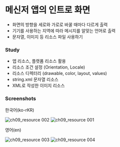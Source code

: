 # 메신저 앱의 인트로 화면
- 화면의 방향을 세로와 가로로 바꿀 때마다 다르게 출력
- 기기를 사용하는 지역에 따라 메시지를 알맞는 언어로 출력
- 문자열, 이미지 등 리소스 파일 사용하기


### Study
* 앱 리소스, 플랫폼 리소스 활용
* 리소스 조건 설정 (Orientation, Locale)
* 리소스 디렉터리 (drawable, color, layout, values)
* string.xml 문자열 리소스 
* XML로 작성한 이미지 리소스


### Screenshots
한국어(ko-rKR)

![ch09_resource 002](https://user-images.githubusercontent.com/86085387/148040806-b1bb46b7-71d1-4720-bc7f-2509df918a62.png)
![ch09_resource 001](https://user-images.githubusercontent.com/86085387/148040816-107c8d28-8611-4786-9a55-592356ccbbb9.png)


영어(en)

![ch09_resource 003](https://user-images.githubusercontent.com/86085387/148040833-fd16f824-8e3a-468b-a3be-629fc9a4b466.png)
![ch09_resource 004](https://user-images.githubusercontent.com/86085387/148040842-558abaa5-dd35-4c09-b65f-a98eb66e4eba.png)
